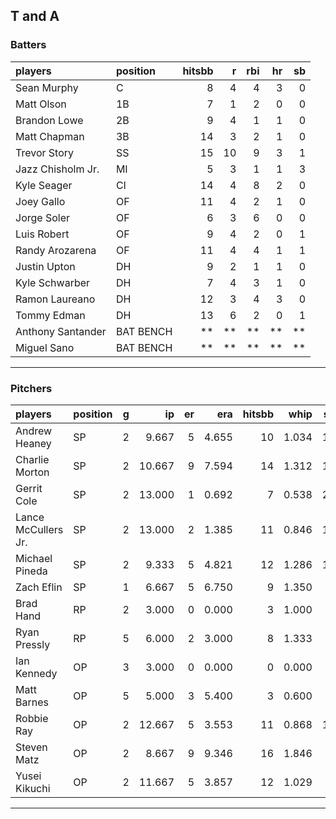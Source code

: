 ## T and A

### Batters

 
|players           |position  | hitsbb|  r| rbi| hr| sb| 
|:-----------------|:---------|------:|--:|---:|--:|--:| 
|Sean Murphy       |C         |      8|  4|   4|  3|  0| 
|Matt Olson        |1B        |      7|  1|   2|  0|  0| 
|Brandon Lowe      |2B        |      9|  4|   1|  1|  0| 
|Matt Chapman      |3B        |     14|  3|   2|  1|  0| 
|Trevor Story      |SS        |     15| 10|   9|  3|  1| 
|Jazz Chisholm Jr. |MI        |      5|  3|   1|  1|  3| 
|Kyle Seager       |CI        |     14|  4|   8|  2|  0| 
|Joey Gallo        |OF        |     11|  4|   2|  1|  0| 
|Jorge Soler       |OF        |      6|  3|   6|  0|  0| 
|Luis Robert       |OF        |      9|  4|   2|  0|  1| 
|Randy Arozarena   |OF        |     11|  4|   4|  1|  1| 
|Justin Upton      |DH        |      9|  2|   1|  1|  0| 
|Kyle Schwarber    |DH        |      7|  4|   3|  1|  0| 
|Ramon Laureano    |DH        |     12|  3|   4|  3|  0| 
|Tommy Edman       |DH        |     13|  6|   2|  0|  1| 
|Anthony Santander |BAT BENCH |     **| **|  **| **| **| 
|Miguel Sano       |BAT BENCH |     **| **|  **| **| **| 


* * *

### Pitchers

 
|players             |position |  g|     ip| er|   era| hitsbb|  whip| so|  w| sv| 
|:-------------------|:--------|--:|------:|--:|-----:|------:|-----:|--:|--:|--:| 
|Andrew Heaney       |SP       |  2|  9.667|  5| 4.655|     10| 1.034| 15|  0|  0| 
|Charlie Morton      |SP       |  2| 10.667|  9| 7.594|     14| 1.312| 12|  1|  0| 
|Gerrit Cole         |SP       |  2| 13.000|  1| 0.692|      7| 0.538| 23|  2|  0| 
|Lance McCullers Jr. |SP       |  2| 13.000|  2| 1.385|     11| 0.846| 14|  1|  0| 
|Michael Pineda      |SP       |  2|  9.333|  5| 4.821|     12| 1.286| 10|  1|  0| 
|Zach Eflin          |SP       |  1|  6.667|  5| 6.750|      9| 1.350|  8|  0|  0| 
|Brad Hand           |RP       |  2|  3.000|  0| 0.000|      3| 1.000|  2|  1|  0| 
|Ryan Pressly        |RP       |  5|  6.000|  2| 3.000|      8| 1.333|  7|  1|  3| 
|Ian Kennedy         |OP       |  3|  3.000|  0| 0.000|      0| 0.000|  5|  0|  2| 
|Matt Barnes         |OP       |  5|  5.000|  3| 5.400|      3| 0.600|  9|  0|  3| 
|Robbie Ray          |OP       |  2| 12.667|  5| 3.553|     11| 0.868| 14|  1|  0| 
|Steven Matz         |OP       |  2|  8.667|  9| 9.346|     16| 1.846|  9|  1|  0| 
|Yusei Kikuchi       |OP       |  2| 11.667|  5| 3.857|     12| 1.029|  8|  1|  0| 


* * *


